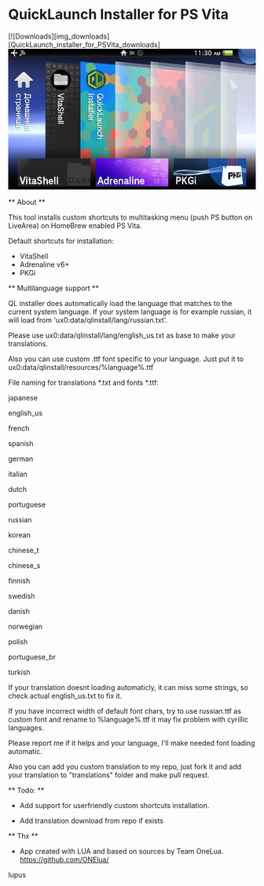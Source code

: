 # QuickLaunch Installer for PS Vita
[![Downloads][img_downloads][QuickLaunch_installer_for_PSVita_downloads]
![header](quicklaunch_preview.jpg)

** About **

This tool installs custom shortcuts to multitasking menu (push PS button on LiveArea) on HomeBrew enabled PS Vita.

Default shortcuts for installation:
- VitaShell
- Adrenaline v6+
- PKGi

** Multilanguage support **

QL installer does automatically load the language that matches to the current system language. If your system language is for example russian, it will load from 'ux0:data/qlinstall/lang/russian.txt'.

Please use ux0:data/qlinstall/lang/english_us.txt as base to make your translations.

Also you can use custom .ttf font specific to your language. Just put it to ux0:data/qlinstall/resources/%language%.ttf

File naming for translations *.txt and fonts *.ttf:

japanese

english_us

french

spanish

german

italian

dutch

portuguese

russian

korean

chinese_t

chinese_s

finnish

swedish

danish

norwegian

polish

portuguese_br

turkish

If your translation doesnt loading automaticly, it can miss some strings, so check actual english_us.txt to fix it.

If you have incorrect width of default font chars, try to use russian.ttf as custom font and rename to %language%.ttf it may fix problem with cyrillic languages.

Please report me if it helps and your language, I'll make needed font loading automatic.

Also you can add you custom translation to my repo, just fork it and add your translation to "translations" folder and make pull request.

** Todo: **
 
- Add support for userfriendly custom shortcuts installation.

- Add translation download from repo if exists

** Thx **

- App created with LUA and based on sources by Team OneLua. https://github.com/ONElua/

lupus

